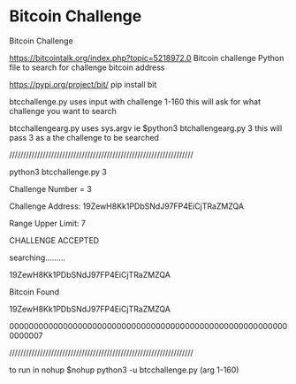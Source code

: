 # Bitcoin Challenge
Bitcoin Challenge 

https://bitcointalk.org/index.php?topic=5218972.0
Bitcoin challenge 
Python file to search for challenge bitcoin address 

https://pypi.org/project/bit/
pip install bit 

btcchallenge.py uses input with challenge 1-160
this will ask for what challenge you want to search

btcchallengearg.py uses sys.argv ie $python3 btchallengearg.py 3 
this will pass 3 as a the challenge to be searched 

//////////////////////////////////////////////////////////////////

python3 btcchallenge.py 3

Challenge Number =  3

Challenge Address:  19ZewH8Kk1PDbSNdJ97FP4EiCjTRaZMZQA

Range Upper Limit:  7

CHALLENGE ACCEPTED

searching.........

19ZewH8Kk1PDbSNdJ97FP4EiCjTRaZMZQA

Bitcoin Found

19ZewH8Kk1PDbSNdJ97FP4EiCjTRaZMZQA

0000000000000000000000000000000000000000000000000000000000000007

//////////////////////////////////////////////////////////////////

to run in nohup $nohup python3 -u btcchallenge.py (arg 1-160)


